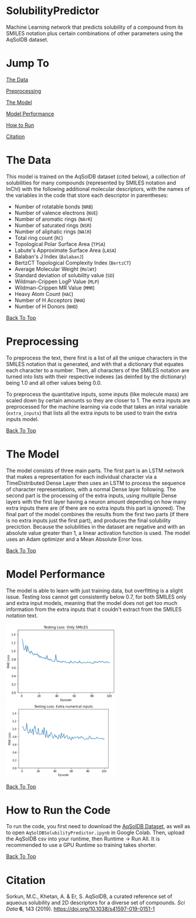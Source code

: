 # SolubilityPredictor
Machine Learning network that predicts solubility of a compound from its SMILES notation plus certain combinations of other parameters using the AqSolDB dataset.

# Jump To

[The Data](#the-data)

[Preprocessing](#preprocessing)

[The Model](#the-model)

[Model Performance](#model-performance)

[How to Run](#how-to-run-the-code)

[Citation](#citation)

# The Data

This model is trained on the AqSolDB dataset (cited below), a collection of solubilities for many compounds (represented by SMILES notation and InChI) with the following additional molecular descriptors, with the names of the variables in the code that store each descriptor in parentheses:
- Number of rotatable bonds (<code>NRB</code>)
- Number of valence electrons (<code>NVE</code>)
- Number of aromatic rings (<code>NArR</code>)
- Number of saturated rings (<code>NSR</code>)
- Number of aliphatic rings (<code>NAlR</code>)
- Total ring count (<code>RC</code>)
- Topological Polar Surface Area (<code>TPSA</code>)
- Labute's Approximate Surface Area (<code>LASA</code>)
- Balaban's J Index (<code>BalabanJ</code>)
- BertzCT Topological Complexity Index (<code>BertzCT</code>)
- Average Molecular Weight (<code>MolWt</code>)
- Standard deviation of solubility value (<code>SD</code>)
- Wildman-Crippen LogP Value (<code>MLP</code>)
- Wildman-Crippen MR Value (<code>MMR</code>)
- Heavy Atom Count (<code>HAC</code>)
- Number of H Acceptors (<code>NHA</code>)
- Number of H Donors (<code>NHD</code>)

[Back To Top](#solubilitypredictor)

# Preprocessing

To preprocess the text, there first is a list of all the unique characters in the SMILES notation that is generated, and with that a dictionary that equates each character to a number. Then, all characters of the SMILES notation are turned into lists with their respective indexes (as deinfed by the dictionary) being 1.0 and all other values being 0.0. 

To preprocess the quantitative inputs, some inputs (like molecule mass) are scaled down by certain amounts so they are closer to 1. The extra inputs are preprocessed for the machine learning via code that takes an inital variable (<code>extra_inputs</code>) that lists all the extra inputs to be used to train the extra inputs model. 

[Back To Top](#solubilitypredictor)

# The Model

The model consists of three main parts. The first part is an LSTM network that makes a representation for each individual character via a TimeDistributed Dense Layer then uses an LSTM to process the sequence of character representations, with a normal Dense layer following. The second part is the processing of the extra inputs, using multiple Dense layers with the first layer having a neuron amount depending on how many extra inputs there are (if there are no extra inputs this part is ignored). The final part of the model combines the results from the first two parts (if there is no extra inputs just the first part), and produces the final solubility preciction. Because the solubilities in the dataset are negative and with an absolute value greater than 1, a linear activation function is used. The model uses an Adam optimizer and a Mean Absolute Error loss.

[Back To Top](#solubilitypredictor)

# Model Performance

The model is able to learn with just training data, but overfitting is a slight issue. Testing loss cannot get consistently below 0.7, for both SMILES only and extra input models, meaning that the model does not get too much information from the extra inputs that it couldn't extract from the SMILES notation text. 

<img src="https://github.com/DtPeach3707/SolubilityPredictor/raw/main/Loss-Graphs/TestLoss-SMILESOnly.png" width="300"> <img src="https://github.com/DtPeach3707/SolubilityPredictor/raw/main/Loss-Graphs/TestLoss-ExtraInputs.png" width="300">

[Back To Top](#solubilitypredictor)

# How to Run the Code

To run the code, you first need to download the <a href="https://www.kaggle.com/datasets/sorkun/aqsoldb-a-curated-aqueous-solubility-dataset">AqSolDB Dataset</a>, as well as to open <code>AqSolDBSolubilityPredictor.ipynb</code> in Google Colab. Then, upload the AqSolDB csv into your runtime, then Runtime -> Run All. It is recommended to use a GPU Runtime so training takes shorter.

[Back To Top](#solubilitypredictor)

# Citation

Sorkun, M.C., Khetan, A. & Er, S. AqSolDB, a curated reference set of aqueous solubility and 2D descriptors for a diverse set of compounds. *Sci Data* **6**, 143 (2019). https://doi.org/10.1038/s41597-019-0151-1
